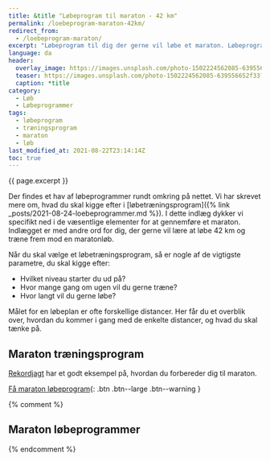 ```yaml
---
title: &title "Løbeprogram til maraton - 42 km"
permalink: /loebeprogram-maraton-42km/
redirect_from:
  - /loebeprogram-maraton/
excerpt: "Løbeprogram til dig der gerne vil løbe et maraton. Løbeprogrammer til maraton tager typisk 16-20 uger, men det kan sagtens betale sig at træne endnu længere, hvis du skal gøre klar til at løbe 42 km."
language: da
header:
  overlay_image: https://images.unsplash.com/photo-1502224562085-639556652f33?ixlib=rb-1.2.1&ixid=MnwxMjA3fDB8MHxwaG90by1wYWdlfHx8fGVufDB8fHx8&auto=format&fit=crop&w=1200&q=5
  teaser: https://images.unsplash.com/photo-1502224562085-639556652f33?ixlib=rb-1.2.1&ixid=MnwxMjA3fDB8MHxwaG90by1wYWdlfHx8fGVufDB8fHx8&auto=format&fit=crop&w=400&q=5
  caption: *title
category:
  - Løb
  - Løbeprogrammer
tags:
  - løbeprogram
  - træningsprogram
  - maraton
  - løb
last_modified_at: 2021-08-22T23:14:14Z
toc: true
---
```


{{ page.excerpt }}

Der findes et hav af løbeprogrammer rundt omkring på nettet. Vi har skrevet mere om, hvad du skal kigge efter i [løbetræningsprogram]({% link _posts/2021-08-24-loebeprogrammer.md %}). I dette indlæg dykker vi specifikt ned i de væsentlige elementer for at gennemføre et maraton. Indlægget er med andre ord for dig, der gerne vil lære at løbe 42 km og træne frem mod en maratonløb.

Når du skal vælge et løbetræningsprogram, så er nogle af de vigtigste parametre, du skal kigge efter:

- Hvilket niveau starter du ud på?
- Hvor mange gang om ugen vil du gerne træne?
- Hvor langt vil du gerne løbe?

Målet for en løbeplan er ofte forskellige distancer. Her får du et overblik over, hvordan du kommer i gang med de enkelte distancer, og hvad du skal tænke på.

## Maraton træningsprogram

[Rekordjagt](https://www.rekordjagt.dk/marathon-program/) har et godt eksempel på, hvordan du forbereder dig til maraton.

[Få maraton løbeprogram](https://www.rekordjagt.dk/marathon-program/){: .btn .btn--large .btn--warning }

{% comment %}
## Maraton løbeprogrammer
{% endcomment %}
